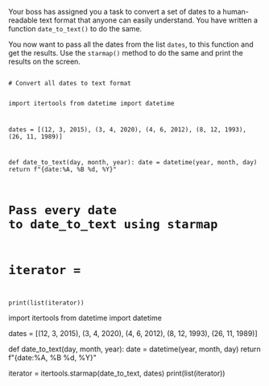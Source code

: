 Your boss has assigned you a task to convert a set of dates to a human-readable text format that anyone can easily understand. You have written a function `date_to_text()` to do the same. 

You now want to pass all the dates from the list `dates`, to this function and get the results. Use the `starmap()` method to do the same and print the results on the screen.


<codeblock language="python" type="exercise" testMode="fixedInput">
<code>
# Convert all dates to text format

import itertools
from datetime import datetime

dates = [(12, 3, 2015), (3, 4, 2020), (4, 6, 2012), (8, 12, 1993), (26, 11, 1989)]

def date_to_text(day, month, year):
  date = datetime(year, month, day)
  return f"{date:%A, %B %d, %Y}"

# Pass every date to date_to_text using starmap
# iterator = 

print(list(iterator))
</code>

<solution>
import itertools
from datetime import datetime

dates = [(12, 3, 2015), (3, 4, 2020), (4, 6, 2012), (8, 12, 1993), (26, 11, 1989)]

def date_to_text(day, month, year):
  date = datetime(year, month, day)
  return f"{date:%A, %B %d, %Y}"


iterator = itertools.starmap(date_to_text, dates)
print(list(iterator))
</solution>
</codeblock>